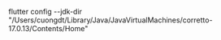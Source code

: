 flutter config --jdk-dir "/Users/cuongdt/Library/Java/JavaVirtualMachines/corretto-17.0.13/Contents/Home"
